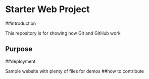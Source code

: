 # Starter Web Project

##introduction

This repository is for showing how Git and GitHub work

## Purpose


##deployment

Sample website with plenty of files for demos
##how to contribute